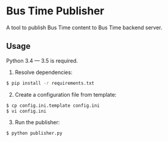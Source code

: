 # Bus Time Publisher

A tool to publish Bus Time content to Bus Time backend server.

## Usage

Python 3.4 — 3.5 is required.

1. Resolve dependencies:
```bash
$ pip install -r requirements.txt
```

2. Create a configuration file from template:
```bash
$ cp config.ini.template config.ini
$ vi config.ini
```

3. Run the publisher:
```bash
$ python publisher.py
```
